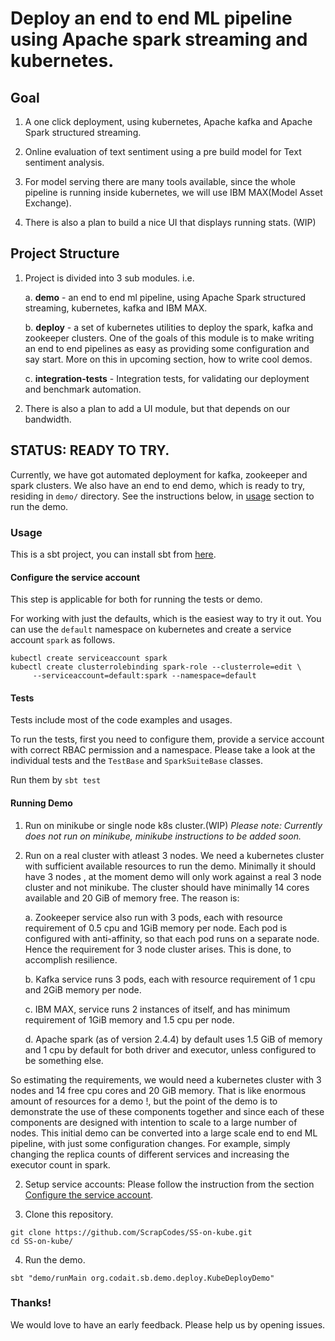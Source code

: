 # Deploy an end to end ML pipeline using Apache spark streaming and kubernetes.


## Goal

1. A one click deployment, using kubernetes, Apache kafka and Apache Spark structured streaming.

2. Online evaluation of text sentiment using a pre build model for Text sentiment analysis.

3. For model serving there are many tools available, since the whole 
   pipeline is running inside kubernetes, we will use IBM MAX(Model Asset Exchange).

4. There is also a plan to build a nice UI that displays running stats. (WIP)

## Project Structure

1. Project is divided into 3 sub modules. i.e.
    
    a. **demo** - an end to end ml pipeline, using Apache Spark structured streaming,
     kubernetes, kafka and IBM MAX.
    
    b. **deploy** - a set of kubernetes utilities to deploy the spark, kafka and zookeeper
        clusters. One of the goals of this module is to make writing an end to end
         pipelines as easy as providing some configuration and say start. More on this in 
         upcoming section, how to write cool demos.
    
    c. **integration-tests** - Integration tests, for validating our deployment and benchmark
        automation.
    
2. There is also a plan to add a UI module, but that depends on our bandwidth.

## STATUS: READY TO TRY.

Currently, we have got automated deployment for kafka, zookeeper and spark clusters.
 We also have an end to end demo, which is ready to try, residing in `demo/` directory.
 See the instructions below, in [usage](#usage) section to run the demo. 

### Usage

This is a sbt project, you can install sbt from [here](https://www.scala-sbt.org/download.html).

#### Configure the service account

This step is applicable for both for running the tests or demo.

For working with just the defaults, which is the easiest way to try it out. You can use the 
`default` namespace on kubernetes and create a service account `spark` as follows.

```shell script
kubectl create serviceaccount spark
kubectl create clusterrolebinding spark-role --clusterrole=edit \
     --serviceaccount=default:spark --namespace=default
```

#### Tests
Tests include most of the code examples and usages.

To run the tests, first you need to configure them, provide a service account with correct
 RBAC permission and a namespace.
Please take a look at the individual tests and the `TestBase` and `SparkSuiteBase` classes.

Run them by `sbt test`
#### Running Demo

1. Run on minikube or single node k8s cluster.(WIP)
_Please note: Currently does not run on minikube, minikube instructions to be added soon._ 

2. Run on a real cluster with atleast 3 nodes.
We need a kubernetes cluster with sufficient available resources to run the demo. Minimally
 it should have 3 nodes , at the moment demo will only work against a real 3 node cluster 
 and not minikube. The cluster should have minimally 14 cores available and 20 GiB of memory free.
 The reason is:
 
    a. Zookeeper service also run with 3 pods, each with resource requirement of 0.5 cpu and 1GiB
      memory per node. Each pod is configured with anti-affinity, so that each pod runs on a separate
      node. Hence the requirement for 3 node cluster arises. This is done, to accomplish resilience. 

    b. Kafka service runs 3 pods, each with resource requirement of 1 cpu and 2GiB memory per node.

    c. IBM MAX, service runs 2 instances of itself, and has minimum requirement of 1GiB memory and
      1.5 cpu per node.

    d. Apache spark (as of version 2.4.4) by default uses 1.5 GiB of memory and 1 cpu by default for 
      both driver and executor, unless configured to be something else.

So estimating the requirements, we would need a kubernetes cluster with 3 nodes and 14 free
 cpu cores and 20 GiB memory. That is like enormous amount of resources for a demo !, but 
 the point of the demo is to demonstrate the use of these components together and since
 each of these components are designed with intention to scale to a large number of nodes.
 This initial demo can be converted into a large scale end to end ML pipeline, with just 
 some configuration changes. For example, simply changing the replica counts of different
 services and increasing the executor count in spark.
 
2. Setup service accounts:
Please follow the instruction from the section 
[Configure the service account](#configure-the-service-account).

3. Clone this repository.
```shell script
git clone https://github.com/ScrapCodes/SS-on-kube.git
cd SS-on-kube/
```
4. Run the demo.
```shell script
sbt "demo/runMain org.codait.sb.demo.deploy.KubeDeployDemo"
```

### Thanks!

We would love to have an early feedback. Please help us by opening issues.
